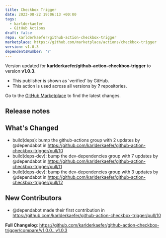 ```yaml
---
title: Checkbox Trigger
date: 2023-08-22 19:06:13 +00:00
tags:
  - karlderkaefer
  - GitHub Actions
draft: false
repo: karlderkaefer/github-action-checkbox-trigger
marketplace: https://github.com/marketplace/actions/checkbox-trigger
version: v1.0.3
dependentsNumber: '?'
---
```



Version updated for **karlderkaefer/github-action-checkbox-trigger** to version **v1.0.3**.
- This publisher is shown as 'verified' by GitHub.
- This action is used across all versions by **?** repositories.

Go to the [GitHub Marketplace](https://github.com/marketplace/actions/checkbox-trigger) to find the latest changes.

## Release notes

## What's Changed
* build(deps): bump the github-actions group with 2 updates by @dependabot in https://github.com/karlderkaefer/github-action-checkbox-trigger/pull/10
* build(deps-dev): bump the dev-dependencies group with 7 updates by @dependabot in https://github.com/karlderkaefer/github-action-checkbox-trigger/pull/11
* build(deps-dev): bump the dev-dependencies group with 3 updates by @dependabot in https://github.com/karlderkaefer/github-action-checkbox-trigger/pull/12

## New Contributors
* @dependabot made their first contribution in https://github.com/karlderkaefer/github-action-checkbox-trigger/pull/10

**Full Changelog**: https://github.com/karlderkaefer/github-action-checkbox-trigger/compare/v1.0.0...v1.0.3
